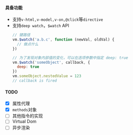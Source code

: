 #### 具备功能

* 支持`v-html,v-model,v-on,@click`等`directive`
* 支持`deep watch`，`$watch` API
  ```javascript
  // 键路径
  vm.$watch('a.b.c', function (newVal, oldVal) {
    // 做点什么
  })
  
  // 为了发现对象内部值的变化，可以在选项参数中指定 deep: true 
  vm.$watch('someObject', callback, {
    deep: true
  })
  vm.someObject.nestedValue = 123
  // callback is fired
  ```
  
#### TODO
* [x]  属性代理
* [x] `methods`对象
* [ ] 其他指令的实现
* [ ] Virtual Dom
* [ ] 异步渲染
